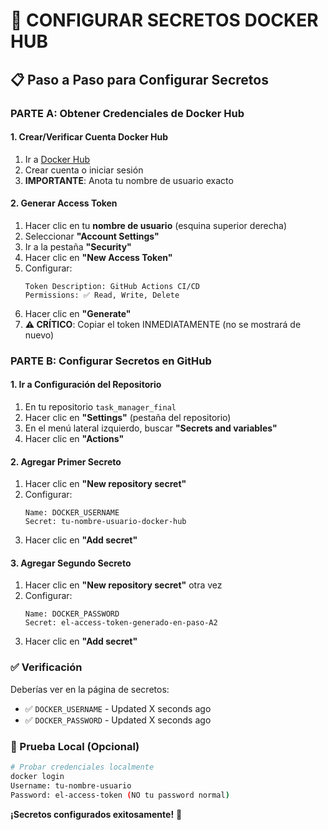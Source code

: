 # 🔐 CONFIGURAR SECRETOS DOCKER HUB

## 📋 Paso a Paso para Configurar Secretos

### **PARTE A: Obtener Credenciales de Docker Hub**

#### **1. Crear/Verificar Cuenta Docker Hub**
1. Ir a [Docker Hub](https://hub.docker.com/)
2. Crear cuenta o iniciar sesión
3. **IMPORTANTE**: Anota tu nombre de usuario exacto

#### **2. Generar Access Token**
1. Hacer clic en tu **nombre de usuario** (esquina superior derecha)
2. Seleccionar **"Account Settings"**
3. Ir a la pestaña **"Security"**
4. Hacer clic en **"New Access Token"**
5. Configurar:
   ```
   Token Description: GitHub Actions CI/CD
   Permissions: ✅ Read, Write, Delete
   ```
6. Hacer clic en **"Generate"**
7. **⚠️ CRÍTICO**: Copiar el token INMEDIATAMENTE (no se mostrará de nuevo)

### **PARTE B: Configurar Secretos en GitHub**

#### **1. Ir a Configuración del Repositorio**
1. En tu repositorio `task_manager_final`
2. Hacer clic en **"Settings"** (pestaña del repositorio)
3. En el menú lateral izquierdo, buscar **"Secrets and variables"**
4. Hacer clic en **"Actions"**

#### **2. Agregar Primer Secreto**
1. Hacer clic en **"New repository secret"**
2. Configurar:
   ```
   Name: DOCKER_USERNAME
   Secret: tu-nombre-usuario-docker-hub
   ```
3. Hacer clic en **"Add secret"**

#### **3. Agregar Segundo Secreto**
1. Hacer clic en **"New repository secret"** otra vez
2. Configurar:
   ```
   Name: DOCKER_PASSWORD
   Secret: el-access-token-generado-en-paso-A2
   ```
3. Hacer clic en **"Add secret"**

### **✅ Verificación**
Deberías ver en la página de secretos:
- ✅ `DOCKER_USERNAME` - Updated X seconds ago
- ✅ `DOCKER_PASSWORD` - Updated X seconds ago

### **🧪 Prueba Local (Opcional)**
```bash
# Probar credenciales localmente
docker login
Username: tu-nombre-usuario
Password: el-access-token (NO tu password normal)
```

**¡Secretos configurados exitosamente!** 🔐 
